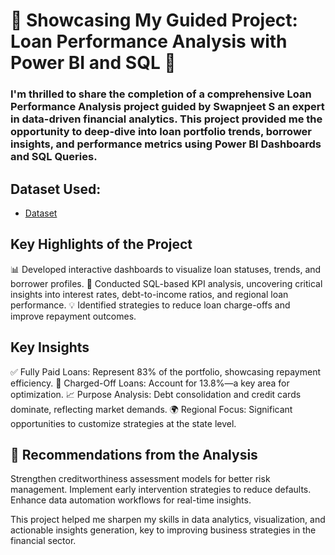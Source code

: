 # 🌟 Showcasing My Guided Project: Loan Performance Analysis with Power BI and SQL 🌟
### I'm thrilled to share the completion of a comprehensive Loan Performance Analysis project guided by Swapnjeet S an expert in data-driven financial analytics. This project provided me the opportunity to deep-dive into loan portfolio trends, borrower insights, and performance metrics using Power BI Dashboards and SQL Queries.

## Dataset Used: 
- <a href= "https://github.com/hithisisbag420/Bank_Loan_Analysis_Dasboard/blob/main/financial_loan.csv">Dataset</a>
          

## Key Highlights of the Project
📊 Developed interactive dashboards to visualize loan statuses, trends, and borrower profiles.
🧮 Conducted SQL-based KPI analysis, uncovering critical insights into interest rates, debt-to-income ratios, and regional loan performance.
💡 Identified strategies to reduce loan charge-offs and improve repayment outcomes.

## Key Insights
✅ Fully Paid Loans: Represent 83% of the portfolio, showcasing repayment efficiency.
🚨 Charged-Off Loans: Account for 13.8%—a key area for optimization.
📈 Purpose Analysis: Debt consolidation and credit cards dominate, reflecting market demands.
🌍 Regional Focus: 
Significant opportunities to customize strategies at the state level.

## 📌 Recommendations from the Analysis
Strengthen creditworthiness assessment models for better risk management.
Implement early intervention strategies to reduce defaults.
Enhance data automation workflows for real-time insights.

This project helped me sharpen my skills in data analytics, visualization, and actionable insights generation, key to improving business strategies in the financial sector.
